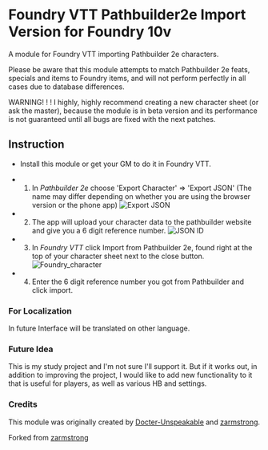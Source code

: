 # Foundry VTT Pathbuilder2e Import Version for Foundry 10v
A module for Foundry VTT importing Pathbuilder 2e characters.

Please be aware that this module attempts to match Pathbuilder 2e feats, specials and items to Foundry items, and will not perform perfectly in all cases due to database differences.

WARNING! ! ! I highly, highly recommend creating a new character sheet (or ask the master), because the module is in beta version and its performance is not guaranteed until all bugs are fixed with the next patches.

## Instruction

- Install this module or get your GM to do it in Foundry VTT.

- 1) In *Pathbuilder 2e* choose 'Export Character' => 'Export JSON' (The name may differ depending on whether you are using the browser version or the phone app)
![Export JSON](https://user-images.githubusercontent.com/54853517/193783246-ccd12356-2f1b-46cb-bbde-c5d5392fe4d6.PNG)

- 2) The app will upload your character data to the pathbuilder website and give you a 6 digit reference number.
![JSON ID](https://user-images.githubusercontent.com/54853517/193783245-3dba931f-5e12-4dee-a033-58d4b4c08331.PNG)

- 3) In *Foundry VTT* click Import from Pathbuilder 2e, found right at the top of your character sheet next to the close button.
![Foundry_character](https://user-images.githubusercontent.com/54853517/193783238-7f995831-ff51-4364-81cc-d397383872c8.PNG)

- 4) Enter the 6 digit reference number you got from Pathbuilder and click import.

### For Localization

In future Interface will be translated on other language.

### Future Idea

This is my study project and I'm not sure I'll support it. But if it works out, in addition to improving the project, I would like to add new functionality to it that is useful for players, as well as various HB and settings.

### Credits
This module was originally created by [Docter-Unspeakable](https://github.com/Doctor-Unspeakable) and [zarmstrong](https://github.com/zarmstrong).

Forked from [zarmstrong](https://github.com/zarmstrong)


